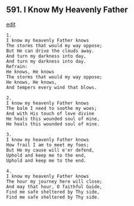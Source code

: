 
## 591.  I Know My Heavenly Father
[edit](https://docs.google.com/document/d/1n5krJSxGkZn2a-ay4xaHJZZz_rxA2add/edit?mode=html)




    1.
    I know my heavenly Father knows 
    The storms that would my way oppose; 
    But He can drive the clouds away. 
    And turn my darkness into day, 
    And turn my darkness into day. 
    Refrain:
    He knows, He knows 
    The storms that would my way oppose; 
    He knows, He knows, 
    And tempers every wind that blows. 

    2.
    I know my heavenly Father knows 
    The balm I need to soothe my woes; 
    And with His touch of love divine 
    He heals this wounded soul of mine, 
    He heals this wounded soul of mine. 

    3.
    I know my heavenly Father knows 
    How frail I am to meet my foes; 
    But He my cause will e'er defend, 
    Uphold and keep me to the end, 
    Uphold and keep me to the end. 

    4.
    I know my heavenly Father knows 
    The hour my journey here will close; 
    And may that hour, O faithful Guide, 
    Find me safe sheltered by Thy side, 
    Find me safe sheltered by Thy side.
